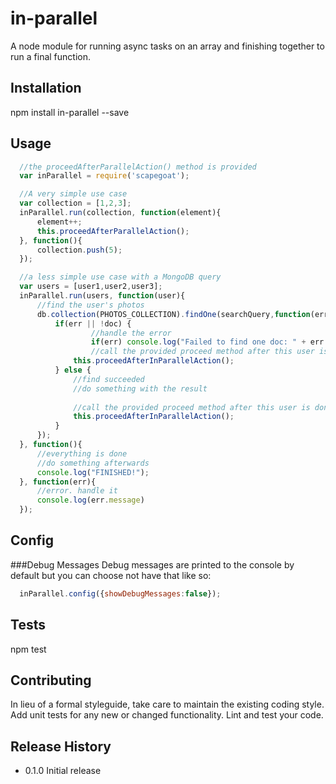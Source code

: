 # in-parallel
A node module for running async tasks on an array and finishing together to run a final function.

## Installation

  npm install in-parallel --save

## Usage
  ```javascript
	//the proceedAfterParallelAction() method is provided
	var inParallel = require('scapegoat');

	//A very simple use case
	var collection = [1,2,3];
	inParallel.run(collection, function(element){
		element++;
		this.proceedAfterParallelAction();
	}, function(){
		collection.push(5);
	});
  
  	//a less simple use case with a MongoDB query
  	var users = [user1,user2,user3];
  	inParallel.run(users, function(user){
		//find the user's photos
		db.collection(PHOTOS_COLLECTION).findOne(searchQuery,function(err, doc) {
			if(err || !doc) {
			    	//handle the error
			    	if(err) console.log("Failed to find one doc: " + err.message);
		    		//call the provided proceed method after this user is done 
			   	this.proceedAfterInParallelAction();
			} else {
				//find succeeded
				//do something with the result
				
				//call the provided proceed method after this user is done 
			  	this.proceedAfterInParallelAction();
			}
		});
	}, function(){
		//everything is done
		//do something afterwards
		console.log("FINISHED!");
	}, function(err){
		//error. handle it
		console.log(err.message)
	});
```

## Config

###Debug Messages
  Debug messages are printed to the console by default but you can choose not have that like so:
  ```javascript
  	inParallel.config({showDebugMessages:false});
  ```

  

## Tests

  npm test

## Contributing

In lieu of a formal styleguide, take care to maintain the existing coding style.
Add unit tests for any new or changed functionality. Lint and test your code.

## Release History

* 0.1.0 Initial release
